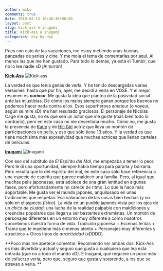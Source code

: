 ```yaml
---
author: miky
comments: true
date: 2010-08-13 10:48:36+00:00
layout: post
slug: kick-ass-e-inugami
title: Kick-Ass e Inugami
categories: day-by-day
---
```


Pues con esto de las vacaciones, me estoy metiendo unas buenas panzadas de series y cine. Y me mola el tema de comentarlas por aquí. Al menos las que me han gustado. Para todo lo demás, ya está el Tumblr, que no lo lee nadie xD ¡Al turron!

**[Kick-Ass](http://www.imdb.com/title/tt1250777/)**
![Kick-ass](http://www.larepublicacultural.es/IMG/jpg_kickass3_gallery_primary.jpg)

La verdad es que tenía ganas de verla. Y he tenido descargadas varias versiones, hasta que por fin, ayer, me decidí a verla en VOSE. Y el mejor resumen es **_curiosa_**. Me gusta la idea que plantea de la pasividad social ante las injusticias. De cómo los malos siempre ganan porque los buenos no podemos hacer nada contra ellos. Esos superhéroes amateur (o voyeur, según se mire xD) me han resultado graciosos. El personaje de Nicolas Cage me gusta, no es que sea un actor que me guste (más bien todo lo contrario), pero en este caso no me desentona mucho. Cómo no, me gusta la presencia de [Katie](http://www.imdb.com/name/nm0960912/) y de [Hit-Girl](http://www.imdb.com/name/nm1631269/) actriz que lleva un montón de participaciones en pelis, y eso que sólo tiene 13 años. Y la verdad es que tiene muchísima más expresividad que muchas actrices que llenan carteles de películas.

**[Inugami](http://www.imdb.com/title/tt0277044/)**
![Inugami](http://i.ytimg.com/vi/jlbZ804MMq4/0.jpg)

Con eso del subtítulo de _El Espíritu del Mal_, me empezaba a temer lo peor. Pero le di una oportunidad, siempre había tiempo para pararla y borrarla. Pero resulta que lo del espíritu del mal, en este caso sólo hace referencia a una especie de espíritu que parece maldecir una familia. Pero, al igual que muchas pelis japonesas, esta adolece de una gran lentitud en algunas fases, pero afortunadamente no carece de ritmo. Lo que la hace más soportable. Me gusta ver el mundo japonés, anquilosado en unas tradiciones que respetan. Esa valoración de las cosas bien hechas (y no sólo en el aspecto _físico_). La vida en un pueblo japonés vista por los ojos de un _chico de ciudad_, una lucha de la realidad palpable con maldiciones y creencias populares que llegan a ser bastantes extremistas. Un montón de personajes diferentes en un entorno muy diferente a como nosotros concebimos nuestra forma de vida.
Tradición japonesa + Escenas lentas + Trama que te mantiene más o menos atento + Personajes muy diferentes y atractivos + Otros tipos de _atractividad_ (xDDDD)

**Poco más me apetece comentar. Recomiendo ver ambas dos. Kick-Ass es más divertida y actual y seguro que gusta a cualquiera que lea esta entrada (que no a todo el mundo xD). E Inugami, que requiere un poco más de esfuerzo verla, pero que, seguro que gusta y sorprende, a los que se atrevan a verla. **
